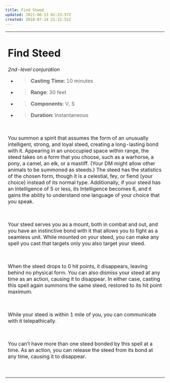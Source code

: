 ```yaml
---
title: Find Steed
updated: 2021-06-13 02:23:57Z
created: 2018-07-24 21:22:52Z
---
```


<table><tbody><tr class="odd"><td><h1 id="find-steed"><strong>Find Steed</strong></h1><p><em>2nd-level conjuration</em></p><ul><li><blockquote><p><strong>Casting Time:</strong> 10 minutes</p></blockquote></li><li><blockquote><p><strong>Range</strong>: 30 feet</p></blockquote></li><li><blockquote><p><strong>Components</strong>: V, S</p></blockquote></li><li><blockquote><p><strong>Duration:</strong> Instantaneous</p></blockquote></li></ul><p> </p><p>You summon a spirit that assumes the form of an unusually intelligent, strong, and loyal steed, creating a long-lasting bond with it. Appearing in an unoccupied space within range, the steed takes on a form that you choose, such as a warhorse, a pony, a camel, an elk, or a mastiff. (Your DM might allow other animals to be summoned as steeds.) The steed has the statistics of the chosen form, though it is a celestial, fey, or fiend (your choice) instead of its normal type. Additionally, if your steed has an Intelligence of 5 or less, its Intelligence becomes 6, and it gains the ability to understand one language of your choice that you speak.</p><p> </p><p>Your steed serves you as a mount, both in combat and out, and you have an instinctive bond with it that allows you to fight as a seamless unit. While mounted on your steed, you can make any spell you cast that targets only you also target your steed.</p><p> </p><p>When the steed drops to 0 hit points, it disappears, leaving behind no physical form. You can also dismiss your steed at any time as an action, causing it to disappear. In either case, casting this spell again summons the same steed, restored to its hit point maximum.</p><p> </p><p>While your steed is within 1 mile of you, you can communicate with it telepathically.</p><p> </p><p>You can’t have more than one steed bonded by this spell at a time. As an action, you can release the steed from its bond at any time, causing it to disappear.</p><p> </p></td></tr></tbody></table>